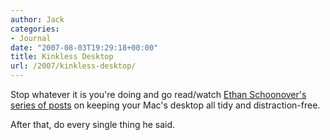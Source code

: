 ```yaml
---
author: Jack
categories:
- Journal
date: "2007-08-03T19:29:18+00:00"
title: Kinkless Desktop
url: /2007/kinkless-desktop/
---
```


Stop whatever it is you're doing and go read/watch [Ethan Schoonover's series of posts][1] on keeping your Mac's desktop all tidy and distraction-free.

After that, do every single thing he said.

 [1]: http://kinkless.com/article/kinkless_desktop